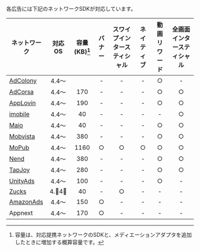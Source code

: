 

各広告には下記のネットワークSDKが対応しています。

ネットワーク|対応OS|容量(KB)[^1]| バナー | スワイプインタースティシャル | ネイティブ | 動画リワード | 全画面インタースティシャル
---|:-:|:-:|:-:|:-:|:-:|:-:|:-:
[AdColony](adcolony.md)|4.4〜| | - | - | - | ○ | -
[AdCorsa](adcorsa.md)|4.4〜|170 | - | - | - | ○ | ○
[AppLovin](applovin.md)|4.4〜|190| - | - | - | ○ | ○
[imobile](imobile.md)|4.4〜|40 | - | - | - | - | ○
[Maio](maio.md)|4.4〜|40 | - | - | - | ○ | ○
[Mobvista](mobvista.md)|4.4〜|380 | - | - | - | ○ | ○
[MoPub](mopub.md)|4.4〜|1160| ○ | ○ | ○ | ○ | ○
[Nend](nend.md)|4.4〜|380 | - | - | - | ○ | ○
[TapJoy](tapjoy.md)|4.4〜|280 | - | - | - | ○ | ○
[UnityAds](unityads.md)|4.4〜|100 | - | - | - | ○ | -
[Zucks](zucks.md)| 4.4〜| 40 | - | ○ | - | - | -
[AmazonAds](amazon.md)| 4.4〜| 150 | ○ | - | - | - | -
Appnext| 4.4〜| 170 | ○ | - | - | - | -

[^1]: 容量は、対応提携ネットワークのSDKと、メディエーションアダプタを追加したときに増加する概算容量です。



